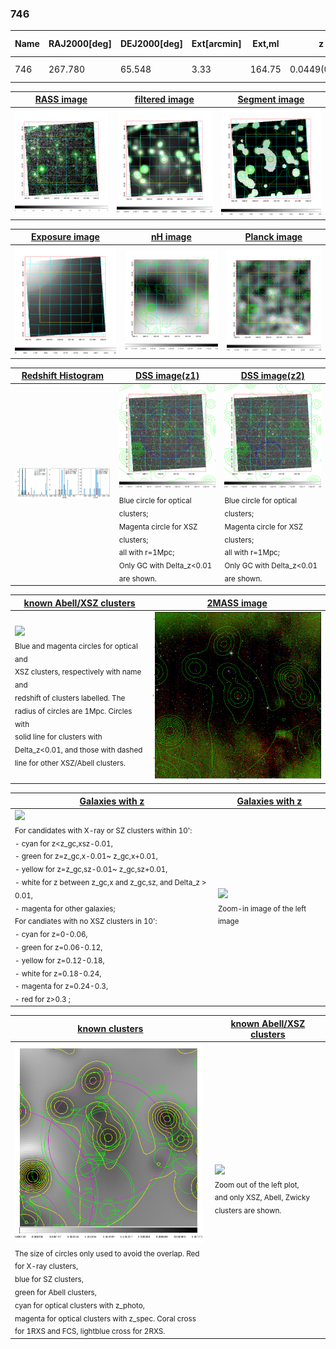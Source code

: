 <div STYLE="page-break-after: always;"></div>

### 746

|Name|RAJ2000[deg]|DEJ2000[deg] |Ext[arcmin]| Ext,ml | z | z_src| C|GC(XSZ,Delta_z<0.01)| GC(OPT,Delta_z<0.01)|GC| R_sig[arcmin] | R500[arcmin] | R500[Mpc]| CRsig[c/s] | CR500[c/s] |L500[1E44 erg/s]|F500[1E-12 erg/s/cm^2]| M500[1E14 Msun]|Tx[keV]|Cnt_sig|Beta|Rc[arcmin]|Comment|Alias|
|---|---|---|---|---|---|------|---|--------|---------|----------|---|---|---|---|---|---|---|---|---|---|---|---|---|---|
|746| 267.780| 65.548| 3.33| 164.75| 0.0449(0.005)| z1, z_xsz| B| MCXC| N| MCXC, N, W| 14.162| 9.216| 0.488| 0.059(0.005)| 0.055(0.005)| 0.035(0.003)| 0.733(0.061)| 0.35(0.01)| 1.13(0.03)| 981.1| 0.511(-0.009+0.019)| 2.727(-0.210+0.272)| -| k407|

|[RASS image](../image/746/746_img.pdf)|[filtered image](../image/746/746_fil.pdf)|[Segment image](../image/746/746_seg.pdf)|
|-------------------|--------------------|-------------------|
| <img src="../image/746/746_img.png" width="300">  | <img src="../image/746/746_fil.png" width="300">   | <img src="../image/746/746_seg.png" width="300">  |

|[Exposure image](../image/746/746_mex.pdf)| [nH image](../image/746/746_nh.pdf)| [Planck image](../image/746/746_p.pdf)|
|-------------------|--------------------|-------------------|
|<img src="../image/746/746_mex.png" width="300">   | <img src="../image/746/746_nh.png" width="300">    | <img src="../image/746/746_p.png" width="300"> |

|[Redshift Histogram](../image/746/746_zg.pdf) | [DSS image(z1)](../image/746/746_dss_z1.pdf)      |  [DSS image(z2)](../image/746/746_dss_z2.pdf)    |
|-------------------|--------------------|-------------------|
|<img src="../image/746/746_zg.png" width="300"> |<img src="../image/746/746_dss_z1.png" width="300"> <sub><br>Blue circle for optical clusters; <br>Magenta circle for XSZ clusters; <br>all with r=1Mpc; <br>Only GC with Delta_z<0.01 are shown. </sub>| <img src="../image/746/746_dss_z2.png" width="300"><sub><br>Blue circle for optical clusters; <br>Magenta circle for XSZ clusters; <br>all with r=1Mpc; <br>Only GC with Delta_z<0.01 are shown. </sub> |

|[known Abell/XSZ clusters](../image/746/746_m.pdf) | [2MASS image](../image/746/746_2mass.pdf)      |
|-------------------|-------------------|
|<img src=../image/746/746_m.png width="300"> <br><sub>Blue and magenta circles for optical and <br>XSZ clusters, respectively with name and <br>redshift of clusters labelled. The <br>radius of circles are 1Mpc. Circles with <br>solid line for clusters with <br>Delta_z<0.01, and those with dashed <br>line for other XSZ/Abell clusters.        </sub>|<img src="../image/746/746_2mass.png" width="300">  |

|[Galaxies with z](../image/746/746_opt_ned.pdf) |[Galaxies with z](../image/746/746_opt_ned_zoom.pdf) |
|-------------------|-------------------|
| <img src=../image/746/746_opt_ned.png width="300"> <br><sub> For candidates with X-ray or SZ clusters within 10': <br> - cyan for z<z_gc,xsz-0.01, <br> - green for z=z_gc,x-0.01~ z_gc,x+0.01, <br> - yellow for z=z_gc,sz-0.01~ z_gc,sz+0.01, <br> - white for z between z_gc,x and z_gc,sz, and Delta_z > 0.01, <br> - magenta for other galaxies; <br>For candiates with no XSZ clusters in 10': <br> - cyan for z=0-0.06, <br> - green for z=0.06-0.12, <br> - yellow for z=0.12-0.18, <br> - white for z=0.18-0.24, <br> - magenta for z=0.24-0.3, <br> - red for z>0.3 ;  </sub>|<img src=../image/746/746_opt_ned_zoom.png width="300">  <br><sub> Zoom-in image of the left image</sub>|

|[known clusters](../image/746/746_gc.pdf) |[known Abell/XSZ clusters](../image/746/746_gc_large.pdf) |
|-------------------|-------------------|
| <img src=../image/746/746_gc.png width="300"> <br><sub> The size of circles only used to avoid the overlap. Red for X-ray clusters, <br> blue for SZ clusters, <br> green for Abell clusters, <br> cyan for optical clusters with z_photo, <br> magenta for optical clusters with z_spec. Coral cross for 1RXS and FCS, lightblue cross for 2RXS. </sub>|<img src=../image/746/746_gc_large.png width="300"> <br><sub> Zoom out of the left plot, <br> and only XSZ, Abell, Zwicky clusters are shown. </sub> |



